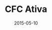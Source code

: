 ---
layout: post
category: portfolio
title: "CFC Ativa"
link: "https://www.behance.net/gallery/26099437/Ativa-CFC"
date:  "2015-05-10"
postdate: "Maio/2015"
banner: "https://mir-s3-cdn-cf.behance.net/project_modules/1400_opt_1/94b1c926099437.5c1fdcaa72663.jpg"
summary: "Criação de identidade visual, logotipo e papelaria. Planejamento, criação, concepção do design do site em WordPress para autoescola"
---